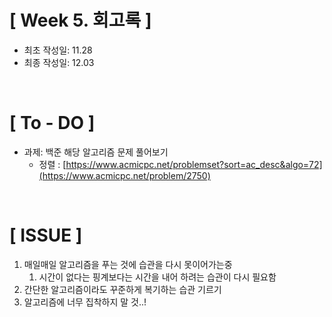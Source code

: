 # [ Week 5. 회고록 ]
- 최초 작성일: 11.28
- 최종 작성일: 12.03

<br/>

# [ To - DO ]
- 과제: 백준 해당 알고리즘 문제 풀어보기
    - 정렬 : [https://www.acmicpc.net/problemset?sort=ac_desc&algo=72](https://www.acmicpc.net/problem/2750)


<br/>

# [ ISSUE ]

1. 매일매일 알고리즘을 푸는 것에 습관을 다시 못이어가는중
   1. 시간이 없다는 핑계보다는 시간을 내어 하려는 습관이 다시 필요함 
2. 간단한 알고리즘이라도 꾸준하게 복기하는 습관 기르기
3. 알고리즘에 너무 집착하지 말 것..!
